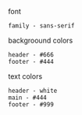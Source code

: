 font
```
family - sans-serif
```

backgroound colors
```
header - #666
footer - #444
```

text colors
```
header - white
main - #444
footer - #999